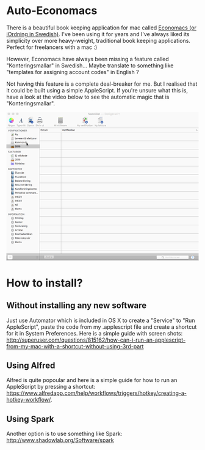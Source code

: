 # Auto-Economacs

There is a beautiful book keeping application for mac called [Economacs (or iOrdning in Swedish)](http://www.iordning.se/sv/hem.html). I've been using it for years and I've always liked its simplicity over more heavy-weight, traditional book keeping applications. Perfect for freelancers with a mac :)

However, Economacs have always been missing a feature called "Konteringsmallar" in Swedish... Maybe translate to something like "templates for assigning account codes" in English ?

Not having this feature is a complete deal-breaker for me. But I realised that it could be built using a simple AppleScript. If you're unsure what this is, have a look at the video below to see the automatic magic that is "Konteringsmallar".

![](https://github.com/Cottin/auto-economacs/blob/master/ae2.gif)


# How to install?

## Without installing any new software
Just use Automator which is included in OS X to create a "Service" to "Run AppleScript", paste the code from my .applescript file and create a shortcut for it in System Preferences.
Here is a simple guide with screen shots: http://superuser.com/questions/815162/how-can-i-run-an-applescript-from-my-mac-with-a-shortcut-without-using-3rd-part

## Using Alfred
Alfred is quite popoular and here is a simple guide for how to run an AppleScript by pressing a shortcut: https://www.alfredapp.com/help/workflows/triggers/hotkey/creating-a-hotkey-workflow/.

## Using Spark
Another option is to use something like Spark: http://www.shadowlab.org/Software/spark
